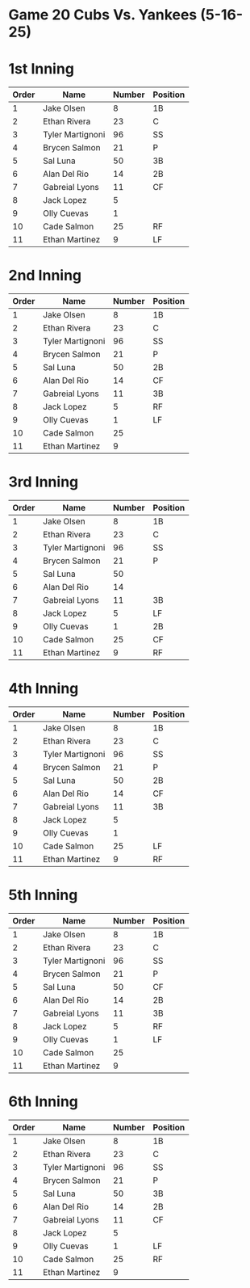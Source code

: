 # Game 20 Cubs Vs. Yankees (5-16-25)

# 1st Inning

| Order | Name | Number | Position   |
| --- | --- 			 | --- | --- |
| 1   | Jake Olsen       | 8   | 1B  |
| 2   | Ethan Rivera     | 23  | C   |
| 3   | Tyler Martignoni | 96  | SS  |
| 4   | Brycen Salmon    | 21  | P   |
| 5   | Sal Luna         | 50  | 3B  |
| 6   | Alan Del Rio     | 14  | 2B  |
| 7   | Gabreial Lyons   | 11  | CF  |
| 8   | Jack Lopez       | 5   |     |
| 9   | Olly Cuevas      | 1   |     |
| 10  | Cade Salmon      | 25  | RF  |
| 11  | Ethan Martinez   | 9   | LF  |


# 2nd Inning

| Order | Name | Number | Position   |
| --- | --- 			 | --- | --- |
| 1   | Jake Olsen       | 8   | 1B  |
| 2   | Ethan Rivera     | 23  | C   |
| 3   | Tyler Martignoni | 96  | SS  |
| 4   | Brycen Salmon    | 21  | P   |
| 5   | Sal Luna         | 50  | 2B  |
| 6   | Alan Del Rio     | 14  | CF  |
| 7   | Gabreial Lyons   | 11  | 3B  |
| 8   | Jack Lopez       | 5   | RF  |
| 9   | Olly Cuevas      | 1   | LF  |
| 10  | Cade Salmon      | 25  |     |
| 11  | Ethan Martinez   | 9   |     |


# 3rd Inning

| Order | Name | Number | Position   |
| --- | --- 			 | --- | --- |
| 1   | Jake Olsen       | 8   | 1B  |
| 2   | Ethan Rivera     | 23  | C   |
| 3   | Tyler Martignoni | 96  | SS  |
| 4   | Brycen Salmon    | 21  | P   |
| 5   | Sal Luna         | 50  |     |
| 6   | Alan Del Rio     | 14  |     |
| 7   | Gabreial Lyons   | 11  | 3B  |
| 8   | Jack Lopez       | 5   | LF  |
| 9   | Olly Cuevas      | 1   | 2B  |
| 10  | Cade Salmon      | 25  | CF  |
| 11  | Ethan Martinez   | 9   | RF  |


# 4th Inning

| Order | Name | Number | Position   |
| --- | --- 			 | --- | --- |
| 1   | Jake Olsen       | 8   | 1B  |
| 2   | Ethan Rivera     | 23  | C   |
| 3   | Tyler Martignoni | 96  | SS  |
| 4   | Brycen Salmon    | 21  | P   |
| 5   | Sal Luna         | 50  | 2B  |
| 6   | Alan Del Rio     | 14  | CF  |
| 7   | Gabreial Lyons   | 11  | 3B  |
| 8   | Jack Lopez       | 5   |     |
| 9   | Olly Cuevas      | 1   |     |
| 10  | Cade Salmon      | 25  | LF  |
| 11  | Ethan Martinez   | 9   | RF  |


# 5th Inning

| Order | Name | Number | Position   |
| --- | --- 			 | --- | --- |
| 1   | Jake Olsen       | 8   | 1B  |
| 2   | Ethan Rivera     | 23  | C   |
| 3   | Tyler Martignoni | 96  | SS  |
| 4   | Brycen Salmon    | 21  | P   |
| 5   | Sal Luna         | 50  | CF  |
| 6   | Alan Del Rio     | 14  | 2B  |
| 7   | Gabreial Lyons   | 11  | 3B  |
| 8   | Jack Lopez       | 5   | RF  |
| 9   | Olly Cuevas      | 1   | LF  |
| 10  | Cade Salmon      | 25  |     |
| 11  | Ethan Martinez   | 9   |     |

# 6th Inning

| Order | Name | Number | Position   |
| --- | --- 			 | --- | --- |
| 1   | Jake Olsen       | 8   | 1B  |
| 2   | Ethan Rivera     | 23  | C   |
| 3   | Tyler Martignoni | 96  | SS  |
| 4   | Brycen Salmon    | 21  | P   |
| 5   | Sal Luna         | 50  | 3B  |
| 6   | Alan Del Rio     | 14  | 2B  |
| 7   | Gabreial Lyons   | 11  | CF  |
| 8   | Jack Lopez       | 5   |     |
| 9   | Olly Cuevas      | 1   | LF  |
| 10  | Cade Salmon      | 25  | RF  |
| 11  | Ethan Martinez   | 9   |     |


